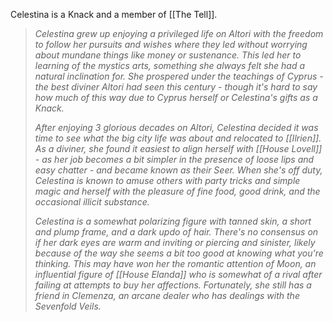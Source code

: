 Celestina is a Knack and a member of [[The Tell]]. 

>*Celestina grew up enjoying a privileged life on Altori with the freedom to follow her pursuits and wishes where they led without worrying about mundane things like money or sustenance. This led her to learning of the mystics arts, something she always felt she had a natural inclination for. She prospered under the teachings of Cyprus - the best diviner Altori had seen this century - though it's hard to say how much of this way due to Cyprus herself or Celestina's gifts as a Knack.* 
>
>*After enjoying 3 glorious decades on Altori, Celestina decided it was time to see what the big city life was about and relocated to [[Ilrien]]. As a diviner, she found it easiest to align herself with [[House Lovell]] - as her job becomes a bit simpler in the presence of loose lips and easy chatter - and became known as their Seer. When she's off duty, Celestina is known to amuse others with party tricks and simple magic and herself with the pleasure of fine food, good drink, and the occasional illicit substance.* 
>
>*Celestina is a somewhat polarizing figure with tanned skin, a short and plump frame, and a dark updo of hair. There's no consensus on if her dark eyes are warm and inviting or piercing and sinister, likely because of the way she seems a bit too good at knowing what you're thinking. This may have won her the romantic attention of Moon, an influential figure of [[House Elanda]] who is somewhat of a rival after failing at attempts to buy her affections. Fortunately, she still has a friend in Clemenza, an arcane dealer who has dealings with the Sevenfold Veils.*
